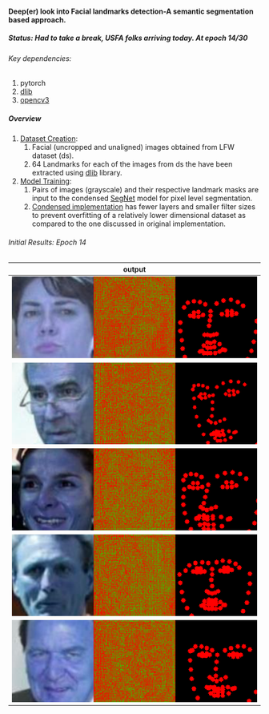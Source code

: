 #### Deep(er) look into Facial landmarks detection-A semantic segmentation based approach.

##### Status: Had to take a break, USFA folks arriving today. At epoch 14/30

###### Key dependencies:

1. pytorch
2. [dlib](https://pypi.org/project/dlib/)
3. [opencv3](https://anaconda.org/conda-forge/opencv)

##### Overview

1. [Dataset Creation](https://github.com/KaunilD/facs-segmentation/blob/master/dataset-creation/csv2png_lfw.py):
   1. Facial (uncropped and unaligned) images obtained from LFW dataset (ds).
   2. 64 Landmarks for each of the images from ds the have been extracted using [dlib](http://dlib.net/) library.
2. [Model Training](https://github.com/KaunilD/facs-segmentation/blob/master/deep-learning/trainer.py):
   1. Pairs of images (grayscale) and their respective landmark masks are input to the condensed [SegNet](https://arxiv.org/abs/1511.00561) model for pixel level segmentation.
   2. [Condensed implementation]() has fewer layers and smaller filter sizes to prevent overfitting of a relatively lower dimensional dataset as compared to the one discussed in original implementation.



###### Initial Results: Epoch 14

| output                           |
| -------------------------------- |
| ![1](deep-learning/images/1.png) |
| ![1](deep-learning/images/2.png) |
| ![1](deep-learning/images/3.png) |
| ![1](deep-learning/images/4.png) |
| ![1](deep-learning/images/5.png) |
